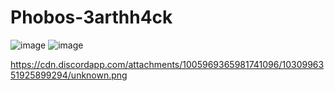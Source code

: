 # Phobos-3arthh4ck
![image](https://user-images.githubusercontent.com/88916121/196032332-a3dc7750-f78c-434c-9c9c-f4fb7e1bc903.png)
![image](https://user-images.githubusercontent.com/88916121/196032419-792f9d71-e4ed-4085-ad75-a6bcacd8347a.png)

https://cdn.discordapp.com/attachments/1005969365981741096/1030996351925899294/unknown.png
